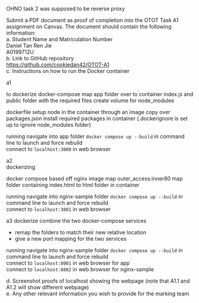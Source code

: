 OHNO task 2 was supposed to be reverse proxy

Submit a PDF document as proof of completion into the OTOT Task A1 assignment on Canvas. The document should contain the following information:  
a. Student Name and Matriculation Number  
Daniel Tan Ren Jie  
A0199712U  
b. Link to GitHub repository  
https://github.com/cookiedan42/OTOT-A1  
c. Instructions on how to run the Docker container  
  
a1  


to dockerize
docker-compose 
map app folder over to container
    index.js and public folder with the required files
create volume for node_modules

dockerfile
setup node in the container through an image
copy over packages.json
install required packages in container
(.dockerignore is set up to ignore node_modules folder)

running
navigate into app folder
`docker compose up --build` in command line to launch and force rebuild  
connect to `localhost:3000` in web browser  
  
a2  
dockerizing

docker compose based off nginx image
map outer_access:inner80
map folder containing index.html to html folder in container

running
navigate into nginx-sample folder
`docker compose up --build` in command line to launch and force rebuild  
connect to `localhost:3001` in web browser  


a3
dockerize
combine the two docker-compose services
- remap the folders to match their new relative location
- give a new port mapping for the two services

running
navigate into nginx-sample folder
`docker compose up --build` in command line to launch and force rebuild  
connect to `localhost:8001` in web browser for app  
connect to `localhost:8002` in web browser for nginx-sample

d. Screenshot proofs of localhost showing the webpage (note that A1.1 and A1.2 will show different webpage)  
e. Any other relevant information you wish to provide for the marking team  